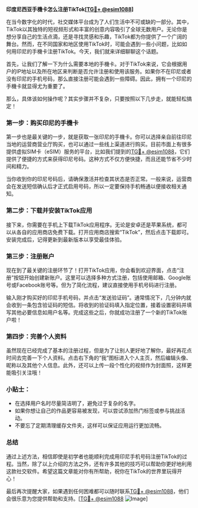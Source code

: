 **印度尼西亚手機卡怎么注册TikTok[[TG💪+ @esim1088](https://t.me/s/esim1088)]**

在当今数字化的时代，社交媒体平台成为了人们生活中不可或缺的一部分。其中，TikTok以其独特的短视频形式和丰富的创意内容吸引了全球无数用户。无论你是想分享自己的生活点滴，还是寻找灵感和乐趣，TikTok都为你提供了一个广阔的舞台。然而，在不同国家和地区使用TikTok时，可能会遇到一些小问题，比如如何用印尼的手機卡注册TikTok。今天，我们就来详细聊聊这个话题。

首先，让我们了解一下为什么需要本地的手機卡。对于TikTok来说，它会根据用户的IP地址以及所在地区来判断是否允许注册和使用该服务。如果你不在印尼或者没有印尼的手机号码，那么直接注册可能会遇到一些障碍。因此，拥有一个印尼的手機卡就显得尤为重要了。

那么，具体该如何操作呢？其实步骤并不复杂，只要按照以下几步走，就能轻松搞定！

### 第一步：购买印尼的手機卡

第一步也是最关键的一步，就是获取一张印尼的手機卡。你可以选择亲自前往印尼当地的运营商营业厅购买，也可以通过一些线上渠道进行购买。目前市面上有很多提供虚拟SIM卡（eSIM）服务的平台，比如我们提到的[TG💪+ @esim1088](https://t.me/s/esim1088)，它们提供了便捷的方式来获得印尼号码。这种方式不仅方便快捷，而且还能节省不少时间和精力。

当你收到你的印尼号码后，请确保激活并检查其状态是否正常。一般来说，运营商会在发送短信确认后才正式启用号码，所以一定要保持手机畅通以便接收相关通知。

### 第二步：下载并安装TikTok应用

接下来，你需要在手机上下载TikTok应用程序。无论是安卓还是苹果系统，都可以从各自的应用商店免费下载。打开应用商店搜索“TikTok”，然后点击下载即可。安装完成后，记得更新到最新版本以享受最佳体验。

### 第三步：注册账户

现在到了最关键的注册环节了！打开TikTok应用，你会看到欢迎界面，点击“注册”按钮开始创建新账户。这里可以选择多种方式注册，包括使用邮箱、Google账号或Facebook账号等。但为了简化流程，建议直接使用手机号码进行注册。

输入刚才购买好的印尼手机号码，并点击“发送验证码”。通常情况下，几分钟内就会收到一条包含验证码的短信。将收到的验证码填入指定位置，接着设置密码并填写其他必要信息如用户名等。完成这些之后，你就成功注册了一个新的TikTok账户啦！

### 第四步：完善个人资料

虽然现在已经完成了基本的注册过程，但是为了让别人更好地了解你，最好再花点时间去完善一下个人资料。点击右下角的“我”图标进入个人主页，然后编辑头像、昵称以及其他个人信息。此外，还可以上传一段个性化的视频作为封面照，这样更能吸引关注哦！

### 小贴士：

- 在选择用户名时尽量简洁明了，避免过于复杂的名字。
- 如果你想让自己的作品更容易被发现，可以尝试添加热门标签或参与挑战活动。
- 不要忘了定期清理缓存文件夹，这样可以保证应用运行更加流畅。

### 总结

通过上述方法，相信即使是初学者也能顺利完成用印尼手机号码注册TikTok的过程。当然，除了以上介绍的方法之外，还有许多其他的技巧可以帮助你更好地利用这款社交软件。希望这篇文章能对你有所帮助，祝你在TikTok的世界里玩得开心！

最后再次提醒大家，如果遇到任何困难都可以随时联系[TG💪+ @esim1088](https://t.me/s/esim1088)，他们会很乐意为您提供帮助和支持。[[TG💪+ @esim1088](https://t.me/s/esim1088) ![Image](https://i.postimg.cc/4NQfJmqS/Snipaste-2025-05-13-00-14-12.png)]